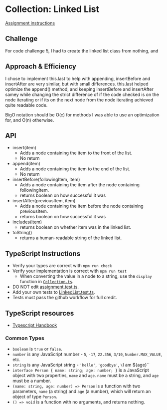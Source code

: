 # Collection: Linked List

[Assignment instructions](https://codefellows.github.io/common_curriculum/data_structures_and_algorithms/Code_401/class-05/LAB)

## Challenge

For code challenge 5, I had to create the linked list class from nothing, and

## Approach & Efficiency

I chose to implement this.last to help with appending, insertBefore and insertAfter are very similar, but with small differences.
this.last helped optimize the append() method, and keeping insertBefore and insertAfter samey while changing the strict difference of if the code checked is on the node iterating or if its on the next node from the node iterating achieved quite readable code.

BigO notation should be O(c) for methods I was able to use an optimization for, and O(n) otherwise.

## API

- insert(item)
  - Adds a node containing the item to the front of the list.
  - No return
- append(item)
  - Adds a node containing the item to the end of the list.
  - No return
- insertBefore(followingItem, item)
  - Adds a node containing the item after the node containing followingItem.
  - returns boolean on how successful it was
- insertAfter(previousItem, item)
  - Adds a node containing the item before the node containing previousItem.
  - returns boolean on how successful it was
- includes(item)
  - returns boolean on whether item was in the linked list.
- toString()
  - returns a human-readable string of the linked list.

## TypeScript Instructions

- Verify your types are correct with `npm run check`
- Verify your implementation is correct with `npm run test`
  - When converting the value in a node to a string, use the `display` function in [`Collection.ts`](./src/Collection.ts).
- DO NOT edit [assignment.test.ts](./src/).
- Add your own tests to [LinkedList.test.ts](./src/LinkedList.test.ts).
- Tests must pass the github workflow for full credit.

## TypeScript resources

- [Typescript Handbook](https://www.typescriptlang.org/docs/handbook/intro.html)

### Common Types

- `boolean` is `true` or `false`.
- `number` is any JavaScript number - `5`, `-17`, `22.356`, `3/10`, `Number.MAX_VALUE`, etc.
- `string` is any JavaScript string - `'hello'`, `'goodbye'`, `\`I am ${age}\``
- `interface Person { name: string; age: number; }` is a JavaScript object with two properties, `name` and `age`. `name` must be a string, and `age` must be a number.
- `(name: string, age: number) => Person` is a function with two parameters, `name` (a string) and `age` (a number), which will return an object of type `Person`.
- `() => void` is a function with no arguments, and returns nothing.
  <!-- - `'hello'`' is the JavaScript string `'hello'` and no other string. -->
  <!-- - `'hello'|'goodbye'` is either the JavaScript string `'hello'` or the string `'goodbye'`, and no other strings. -->
